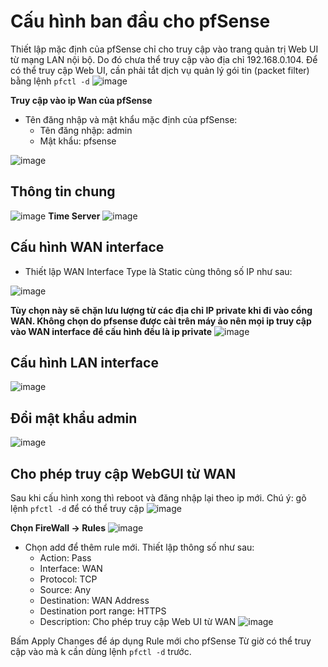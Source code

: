 # Cấu hình ban đầu cho pfSense
Thiết lập mặc định của pfSense chỉ cho truy cập vào trang quản trị Web UI từ mạng LAN nội bộ. Do đó chưa thể truy cập vào địa chỉ 192.168.0.104.
Để có thể truy cập Web UI, cần phải tắt dịch vụ quản lý gói tin (packet filter) bằng lệnh `pfctl -d`
![image](https://github.com/user-attachments/assets/048da9bc-e389-49e2-bfd4-a369856add2c)

**Truy cập vào ip Wan của pfSense**
- Tên đăng nhập và mật khẩu mặc định của pfSense:
  - Tên đăng nhập: admin
  - Mật khẩu: pfsense

![image](https://github.com/user-attachments/assets/2ce3e8cf-cf81-4fd5-919c-58f18a3b3cbb)

## Thông tin chung
![image](https://github.com/user-attachments/assets/96b4bf8f-1f61-4b9d-8c54-a75dcaae83a1)
**Time Server**
![image](https://github.com/user-attachments/assets/18753fc0-4792-4447-8606-4fe55beae0fe)

## Cấu hình WAN interface
- Thiết lập WAN Interface Type là Static cùng thông số IP như sau:

![image](https://github.com/user-attachments/assets/bc791781-b0e0-496c-9469-90775dbcd009)

 **Tùy chọn này sẽ chặn lưu lượng từ các địa chỉ IP private khi đi vào cổng WAN.
Không chọn do pfsense được cài trên máy ảo nên mọi ip truy cập vào WAN interface để cấu hình đều là ip private**
![image](https://github.com/user-attachments/assets/53ca6e41-7f13-4bda-bcfc-c7cf77286112)

## Cấu hình LAN interface
![image](https://github.com/user-attachments/assets/558d7eeb-a6f2-4d78-9ce9-97bf4c48567a)

## Đổi mật khẩu admin
![image](https://github.com/user-attachments/assets/a306d9a9-9652-458b-bb82-78a2a36202fb)
## Cho phép truy cập WebGUI từ WAN
Sau khi cấu hình xong thì reboot và đăng nhập lại theo ip mới. Chú ý: gõ lệnh `pfctl -d` để có thể truy cập
![image](https://github.com/user-attachments/assets/40b26b3e-84b4-4f6a-a89d-ea3b07ec0be5)

**Chọn FireWall -> Rules**
![image](https://github.com/user-attachments/assets/3fab6ecf-8729-4238-a82a-2131c323feb3)

- Chọn add để thêm rule mới. Thiết lập thông số như sau:
  - Action: Pass
  - Interface: WAN
  - Protocol: TCP
  - Source: Any 
  - Destination: WAN Address
  - Destination port range: HTTPS
  - Description: Cho phép truy cập Web UI từ WAN
![image](https://github.com/user-attachments/assets/aa9fd14f-be5f-4114-9cba-1c0136bdbea5)

Bấm Apply Changes để áp dụng Rule mới cho pfSense
Từ giờ có thể truy cập vào mà k cần dùng lệnh `pfctl -d` trước.
